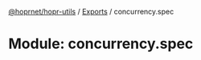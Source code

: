 [@hoprnet/hopr-utils](../README.md) / [Exports](../modules.md) / concurrency.spec

# Module: concurrency.spec
